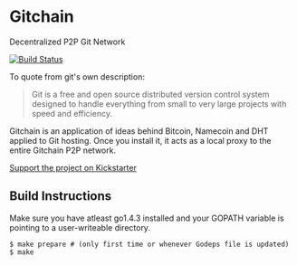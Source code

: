 Gitchain
========
Decentralized P2P Git Network

[![Build Status](https://secure.travis-ci.org/gitchain/gitchain.png)](http://travis-ci.org/gitchain/gitchain)


To quote from git's own description:

> Git is a free and open source distributed version control system designed to handle everything
> from small to very large projects with speed and efficiency.

Gitchain is an application of ideas behind Bitcoin, Namecoin and DHT applied to Git hosting. Once you install it, it acts as a local proxy to the entire Gitchain P2P network.

[Support the project on Kickstarter](https://www.kickstarter.com/projects/612530753/gitchain)

Build Instructions
------------------

Make sure you have atleast go1.4.3 installed and your GOPATH variable is pointing to a user-writeable directory.

```shell
$ make prepare # (only first time or whenever Godeps file is updated)
$ make
```
